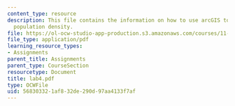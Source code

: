 ```yaml
---
content_type: resource
description: This file contains the information on how to use arcGIS to visualize
  population density.
file: https://ol-ocw-studio-app-production.s3.amazonaws.com/courses/11-204-planning-communications-and-digital-media-fall-2004/568303321af832de290d97aa4133f7af_lab4.pdf
file_type: application/pdf
learning_resource_types:
- Assignments
parent_title: Assignments
parent_type: CourseSection
resourcetype: Document
title: lab4.pdf
type: OCWFile
uid: 56830332-1af8-32de-290d-97aa4133f7af
---
```

